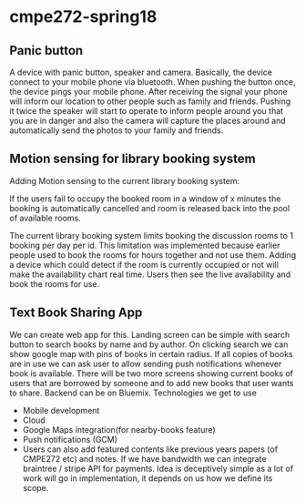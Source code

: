 # cmpe272-spring18

## Panic button

A device with panic button, speaker and camera. Basically, the device connect to your mobile phone via bluetooth. When pushing the button once, the device pings your mobile phone. After receiving the signal your phone will inform our location to other people such as family and friends. Pushing it twice the speaker will start to operate to inform people around you that you are in danger and also the camera will capture the places around and automatically send the photos to your family and friends.


## Motion sensing for library booking system

Adding Motion sensing to the current library booking system:

If the users fail to occupy the booked room in a window of x minutes the booking is automatically cancelled and room is released back into the pool of available rooms.

The current library booking system limits booking the discussion rooms to 1 booking per day per id. This limitation was implemented because earlier people used to book the rooms for hours together and not use them. Adding a device which could detect if the room is currently occupied or not will make the availability chart real time. Users then see the live availability and book the rooms for use.

## Text Book Sharing App

We can create web app for this. Landing screen can be simple with search button to search books by name and by author.
On clicking search we can show google map with pins of books in certain radius. If all copies of books are in use we can ask user to allow sending push notifications whenever book is available. There will be two more screens showing current books of users that are borrowed by someone and to add new books that user wants to share. Backend can be on Bluemix. Technologies we get to use

* Mobile development
* Cloud 
* Google Maps integration(for nearby-books feature)
* Push notifications (GCM) 
* Users can also add featured contents like previous years papers (of CMPE272 etc) and notes. If we have bandwidth we can integrate braintree / stripe API for payments. Idea is deceptively simple as a lot of work will go in implementation, it depends on us how we define its scope.

